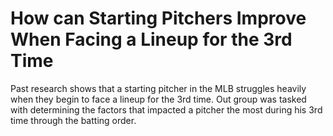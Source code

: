 # How can Starting Pitchers Improve When Facing a Lineup for the 3rd Time

Past research shows that a starting pitcher in the MLB struggles heavily when they begin to face a lineup for the 3rd time. Out group was tasked with determining the factors that impacted a pitcher the most during his 3rd time through the batting order. 